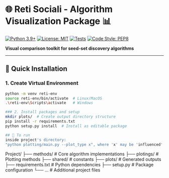 # 🌐 Reti Sociali - Algorithm Visualization Package 📊

[![Python 3.9+](https://img.shields.io/badge/python-3.9+-blue.svg)](https://www.python.org/downloads/)
[![License: MIT](https://img.shields.io/badge/License-MIT-yellow.svg)](https://opensource.org/licenses/MIT)
[![Tests](https://img.shields.io/badge/tests-passing-brightgreen)]()
[![Code Style: PEP8](https://img.shields.io/badge/code%20style-PEP8-brightgreen.svg)](https://www.python.org/dev/peps/pep-0008/)

**Visual comparison toolkit for seed-set discovery algorithms**  

---

## 🚀 Quick Installation

### 1. Create Virtual Environment
```bash
python -m venv reti-env
source reti-env/bin/activate  # Linux/MacOS
.\reti-env\Scripts\activate   # Windows
```
```bash
### 2. Install packages and setup
mkdir plots/  # Create output directory structure
pip install -r requirements.txt
python setup.py install  # Install as editable package
```
```bash
## 🚀 To run
inside project's directory:
"python plotting/main.py --plot_type x", where 'x' may be 'influenced' or 'performances'
```



Project/
├── methods/              # Core algorithm implementations
├── plotings/             # Plotting methods
├── shared/               # constants
├── plots/                # Generated outputs
├── requirements.txt      # Python dependencies
├── setup.py              # Package configuration
└── ...                   # Additional project files